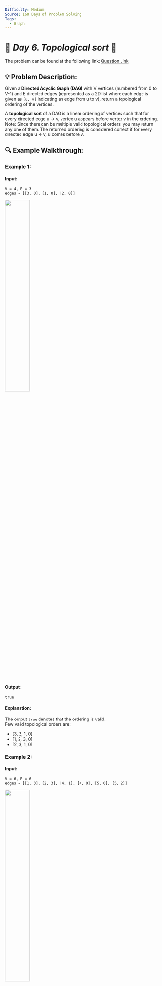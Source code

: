 ```yaml
---
Difficulty: Medium
Source: 160 Days of Problem Solving
Tags:
  - Graph
---
```


# 🚀 _Day 6. Topological sort_ 🧠

The problem can be found at the following link: [Question Link](https://www.geeksforgeeks.org/batch/gfg-160-problems/track/graph-gfg-160/problem/topological-sort)

## 💡 **Problem Description:**

Given a **Directed Acyclic Graph (DAG)** with V vertices (numbered from 0 to V-1) and E directed edges (represented as a 2D list where each edge is given as `[u, v]` indicating an edge from u to v), return a topological ordering of the vertices.

A **topological sort** of a DAG is a linear ordering of vertices such that for every directed edge u -> v, vertex u appears before vertex v in the ordering.  
Note: Since there can be multiple valid topological orders, you may return any one of them. The returned ordering is considered correct if for every directed edge u -> v, u comes before v.

## 🔍 **Example Walkthrough:**

### **Example 1:**

#### **Input:**

```
V = 4, E = 3
edges = [[3, 0], [1, 0], [2, 0]]
```

<img src="https://github.com/user-attachments/assets/2a57649a-027b-4ce4-8d29-f5f16724ba29" width="40%">

#### **Output:**

```
true
```

#### **Explanation:**

The output `true` denotes that the ordering is valid.  
Few valid topological orders are:

- [3, 2, 1, 0]
- [1, 2, 3, 0]
- [2, 3, 1, 0]

### **Example 2:**

#### **Input:**

```
V = 6, E = 6
edges = [[1, 3], [2, 3], [4, 1], [4, 0], [5, 0], [5, 2]]
```

<img src="https://github.com/user-attachments/assets/d6e5ea9c-4ffb-4ec5-8ce1-9cdd5b0d6efc" width="40%">

#### **Output:**

```
true
```

#### **Explanation:**

The output `true` denotes that the returned ordering is valid.  
Few valid topological orders for this graph are:

- [4, 5, 0, 1, 2, 3]
- [5, 2, 4, 0, 1, 3]

### **Constraints:**

- 2 ≤ V ≤ 10³
- 1 ≤ E (edges.size()) ≤ (V \* (V - 1)) / 2

## 🎯 **My Approach:**

### **Kahn’s Algorithm (BFS-based Topological Sort)**

### **Algorithm Steps:**

1. **Construct the Graph:**

   - Build an **adjacency list** from the edge list.
   - Create an **in-degree array** to store the number of incoming edges for each vertex.

2. **Initialize the Queue:**

   - Push all vertices with in-degree 0 into a queue.

3. **Process the Queue:**

   - While the queue is not empty, pop a vertex and add it to the result list.
   - For each neighbor of the popped vertex, reduce its in-degree by 1.
   - If any neighbor's in-degree becomes 0, add it to the queue.

4. **Final Check:**
   - If the result list contains all vertices, the ordering is valid.

## 🕒 **Time and Auxiliary Space Complexity**

- **Expected Time Complexity:** `O(V + E)`, as every vertex and edge is processed exactly once.
- **Expected Auxiliary Space Complexity:** `O(V + E)`, due to the storage required for the adjacency list, in-degree array, and queue.

## 📝 **Solution Code**

## **Code (C++)**

```cpp
// ✅ Kahn’s Algorithm (BFS-based Topological Sort)
class Solution {
public:
    vector<int> topoSort(int V, vector<vector<int>>& edges) {
        vector<vector<int>> adj(V);
        vector<int> in(V, 0), res;
        for (auto &e : edges) {
            adj[e[0]].push_back(e[1]);
            in[e[1]]++;
        }
        queue<int> q;
        for (int i = 0; i < V; i++)
            if (!in[i])
                q.push(i);
        while (!q.empty()) {
            int u = q.front();
            q.pop();
            res.push_back(u);
            for (int v : adj[u])
                if (--in[v] == 0)
                    q.push(v);
        }
        return res;
    }
};
```

<details>
<summary><h2 align="center">⚡ Alternative Approaches</h2></summary>

## 📊 **2️⃣ DFS-Based Topological Sort (Recursive)**

#### **Algorithm Steps:**

1. Convert the list of edges into an adjacency list.
2. Use a `visited` array to avoid re-visiting nodes.
3. For each unvisited node, run a DFS traversal.
4. Once all neighbors are processed, add the node to the result stack.
5. Reverse the result for topological order.

```cpp
class Solution {
    void dfs(int u, vector<vector<int>>& g, vector<bool>& vis, stack<int>& st) {
        vis[u] = true;
        for (int v : g[u])
            if (!vis[v]) dfs(v, g, vis, st);
        st.push(u);
    }
public:
    vector<int> topoSort(int V, vector<vector<int>>& edges) {
        vector<vector<int>> g(V);
        for (auto &e : edges) g[e[0]].push_back(e[1]);
        vector<bool> vis(V, false);
        stack<int> st;
        for (int i = 0; i < V; i++)
            if (!vis[i]) dfs(i, g, vis, st);
        vector<int> res;
        while (!st.empty()) {
            res.push_back(st.top());
            st.pop();
        }
        return res;
    }
};
```

#### 📝 **Complexity Analysis:**

- **Time Complexity:** `O(V + E)`
- **Space Complexity:** `O(V + E)` (Adjacency list + recursion stack)

#### ✅ **Why This Approach?**

It’s the classic and intuitive way to compute topological sort using depth-first traversal. Very concise and clean for problems without large recursion depth.

## 📊 **3️⃣ DFS (Iterative using Stack)**

#### **Algorithm Steps:**

1. Convert the edge list to an adjacency list.
2. Instead of recursion, use an explicit stack to perform DFS.
3. Keep track of the index of each node’s current child to process.
4. Add nodes to the result only when all their children are done.
5. Reverse the result stack for final order.

```cpp
class Solution {
public:
    vector<int> topoSort(int V, vector<vector<int>>& edges) {
        vector<vector<int>> g(V);
        for (auto &e : edges) g[e[0]].push_back(e[1]);

        vector<bool> vis(V, false), inStack(V, false);
        vector<int> res;
        stack<pair<int, int>> st;

        for (int i = 0; i < V; i++) {
            if (!vis[i]) {
                st.push({i, 0});
                while (!st.empty()) {
                    int u = st.top().first;
                    int &idx = st.top().second;
                    if (!vis[u]) {
                        vis[u] = true;
                        inStack[u] = true;
                    }
                    bool done = true;
                    while (idx < g[u].size()) {
                        int v = g[u][idx++];
                        if (!vis[v]) {
                            st.push({v, 0});
                            done = false;
                            break;
                        }
                    }
                    if (done) {
                        res.push_back(u);
                        inStack[u] = false;
                        st.pop();
                    }
                }
            }
        }
        reverse(res.begin(), res.end());
        return res;
    }
};
```

#### 📝 **Complexity Analysis:**

- **Time Complexity:** `O(V + E)`
- **Space Complexity:** `O(V + E)`

#### ✅ **Why This Approach?**

It simulates recursion using an explicit stack, which helps avoid recursion limits in large graphs and makes it suitable for iterative-only environments.

### 🆚 **Comparison of Approaches**

| **Approach**                    | ⏱️ **Time Complexity** | 🗂️ **Space Complexity** | ✅ **Pros**                                  | ⚠️ **Cons**                              |
| ------------------------------- | ---------------------- | ----------------------- | -------------------------------------------- | ---------------------------------------- |
| **Kahn’s Algorithm (BFS)**      | 🟢 O(V + E)            | 🟡 O(V + E)             | Iterative, detects cycles, queue-based       | Less intuitive for some, more verbose    |
| **DFS (Recursive)**             | 🟢 O(V + E)            | 🟡 O(V + E)             | Simple and elegant, classic topological sort | Stack overflow risk on large/deep graphs |
| **DFS (Iterative using Stack)** | 🟢 O(V + E)            | 🟡 O(V + E)             | Avoids recursion limit                       | Slightly complex and harder to follow    |

✅ **Best Choice?**

- Use **DFS (Recursive)** for simpler problems and shorter DAGs.
- Use **Kahn’s Algorithm** when cycle detection or iterative logic is required.
- Use **Iterative DFS** to avoid stack overflow in recursion-heavy cases.

</details>

## **Code (Java)**

```java
class Solution {
    public static ArrayList<Integer> topoSort(int V, int[][] edges) {
        ArrayList<ArrayList<Integer>> g = new ArrayList<>();
        int[] in = new int[V];
        ArrayList<Integer> res = new ArrayList<>();
        for (int i = 0; i < V; i++) g.add(new ArrayList<>());
        for (int[] e : edges) {
            g.get(e[0]).add(e[1]);
            in[e[1]]++;
        }
        Queue<Integer> q = new LinkedList<>();
        for (int i = 0; i < V; i++) if (in[i] == 0) q.add(i);
        while (!q.isEmpty()) {
            int u = q.poll();
            res.add(u);
            for (int v : g.get(u)) if (--in[v] == 0) q.add(v);
        }
        return res;
    }
}
```

## **Code (Python)**

```python
from collections import deque

class Solution:
    def topoSort(self, V, edges):
        g = [[] for _ in range(V)]
        in_deg = [0] * V
        res = []
        for u, v in edges:
            g[u].append(v)
            in_deg[v] += 1
        q = deque(i for i in range(V) if in_deg[i] == 0)
        while q:
            u = q.popleft()
            res.append(u)
            for v in g[u]:
                in_deg[v] -= 1
                if in_deg[v] == 0:
                    q.append(v)
        return res
```

## 🎯 **Contribution and Support:**

For discussions, questions, or doubts related to this solution, feel free to connect on LinkedIn: [Any Questions](https://www.linkedin.com/in/patel-hetkumar-sandipbhai-8b110525a/). Let’s make this learning journey more collaborative!

⭐ **If you find this helpful, please give this repository a star!** ⭐

---

<div align="center">
  <h3><b>📍Visitor Count</b></h3>
</div>

<p align="center">
  <img src="https://visitor-badge.laobi.icu/badge?page_id=Hunterdii.GeeksforGeeks-POTD" />
</p>
